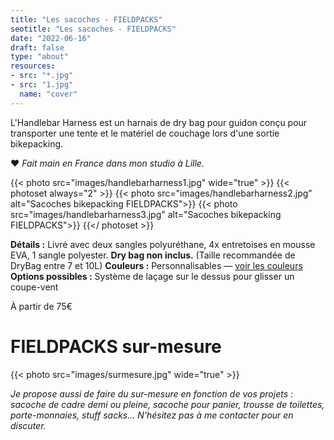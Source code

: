 ```yaml
---
title: "Les sacoches - FIELDPACKS"
seotitle: "Les sacoches - FIELDPACKS"
date: "2022-06-16"
draft: false
type: "about"
resources:
- src: "*.jpg"
- src: "1.jpg"
  name: "cover"
---
```

L'Handlebar Harness est un harnais de dry bag pour guidon conçu pour transporter une tente et le matériel de couchage lors d'une sortie bikepacking.

♥ *Fait main en France dans mon studio à Lille.*

{{< photo src="images/handlebarharness1.jpg" wide="true" >}}
{{< photoset always="2" >}} {{< photo src="images/handlebarharness2.jpg" alt="Sacoches bikepacking FIELDPACKS">}} {{< photo src="images/handlebarharness3.jpg" alt="Sacoches bikepacking FIELDPACKS">}} {{</ photoset >}}

**Détails :** Livré avec deux sangles polyuréthane, 4x entretoises en mousse EVA, 1 sangle polyester. **Dry bag non inclus.** (Taille recommandée de DryBag entre 7 et 10L)
**Couleurs :** Personnalisables — [voir les couleurs](https://fieldpacks.fr/informations-techniques)
**Options possibles :** Système de laçage sur le dessus pour glisser un coupe-vent

À partir de 75€

# FIELDPACKS sur-mesure

{{< photo src="images/surmesure.jpg" wide="true" >}}

*Je propose aussi de faire du sur-mesure en fonction de vos projets : sacoche de cadre demi ou pleine, sacoche pour panier, trousse de toilettes, porte-monnaies, stuff sacks... N'hésitez pas à me contacter pour en discuter.*
